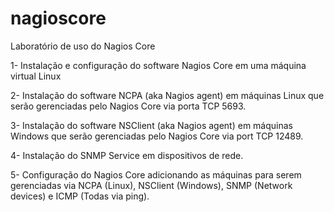 # nagioscore

Laboratório de uso do Nagios Core

1- Instalação e configuração do software Nagios Core em uma máquina virtual Linux

2- Instalação do software NCPA (aka Nagios agent) em máquinas Linux que serão gerenciadas pelo Nagios Core via porta TCP 5693.

3- Instalação do software NSClient (aka Nagios agent) em máquinas Windows que serão gerenciadas pelo Nagios Core via port TCP 12489.

4- Instalação do SNMP Service em dispositivos de rede.

5- Configuração do Nagios Core adicionando as máquinas para serem gerenciadas via NCPA (Linux), NSClient (Windows), SNMP (Network devices) e ICMP (Todas via ping).

